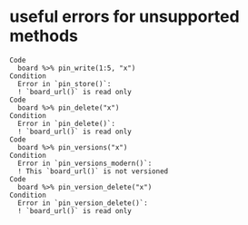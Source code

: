 # useful errors for unsupported methods

    Code
      board %>% pin_write(1:5, "x")
    Condition
      Error in `pin_store()`:
      ! `board_url()` is read only
    Code
      board %>% pin_delete("x")
    Condition
      Error in `pin_delete()`:
      ! `board_url()` is read only
    Code
      board %>% pin_versions("x")
    Condition
      Error in `pin_versions_modern()`:
      ! This `board_url()` is not versioned
    Code
      board %>% pin_version_delete("x")
    Condition
      Error in `pin_version_delete()`:
      ! `board_url()` is read only

